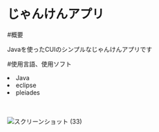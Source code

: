 # じゃんけんアプリ

#概要
<p>Javaを使ったCUIのシンプルなじゃんけんアプリです</p>

#使用言語、使用ソフト
<li>Java</li>
<li>eclipse</li>
<li>pleiades</li>
<br><br>


![スクリーンショット (33)](https://github.com/ssk889/Janken-Java-/assets/67347289/ce71978d-a121-4373-afae-3a8a0f82b961)


